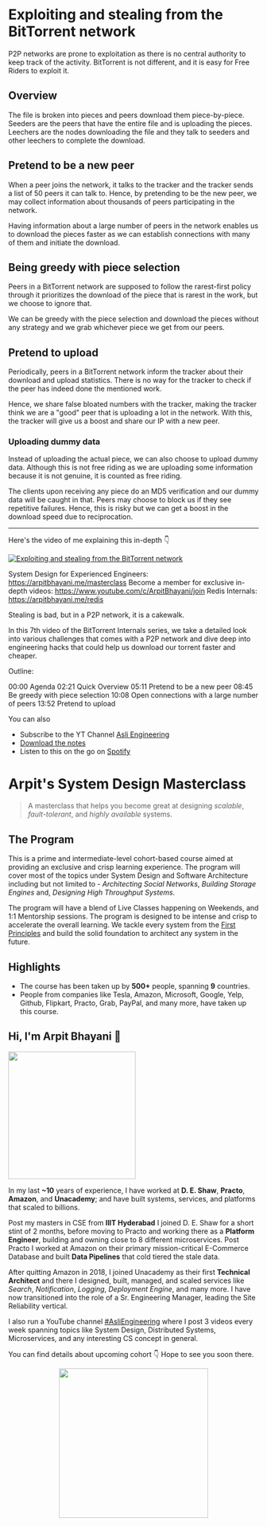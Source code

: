 Exploiting and stealing from the BitTorrent network
===


P2P networks are prone to exploitation as there is no central authority to keep track of the activity. BitTorrent is not different, and it is easy for Free Riders to exploit it.

## Overview

The file is broken into pieces and peers download them piece-by-piece. Seeders are the peers that have the entire file and is uploading the pieces. Leechers are the nodes downloading the file and they talk to seeders and other leechers to complete the download.

## Pretend to be a new peer

When a peer joins the network, it talks to the tracker and the tracker sends a list of 50 peers it can talk to. Hence, by pretending to be the new peer, we may collect information about thousands of peers participating in the network.

Having information about a large number of peers in the network enables us to download the pieces faster as we can establish connections with many of them and initiate the download.

## Being greedy with piece selection


Peers in a BitTorrent network are supposed to follow the rarest-first policy through it prioritizes the download of the piece that is rarest in the work, but we choose to ignore that.

We can be greedy with the piece selection and download the pieces without any strategy and we grab whichever piece we get from our peers.

## Pretend to upload

Periodically, peers in a BitTorrent network inform the tracker about their download and upload statistics. There is no way for the tracker to check if the peer has indeed done the mentioned work.

Hence, we share false bloated numbers with the tracker, making the tracker think we are a "good" peer that is uploading a lot in the network. With this, the tracker will give us a boost and share our IP with a new peer.

### Uploading dummy data

Instead of uploading the actual piece, we can also choose to upload dummy data. Although this is not free riding as we are uploading some information because it is not genuine, it is counted as free riding.

The clients upon receiving any piece do an MD5 verification and our dummy data will be caught in that. Peers may choose to block us if they see repetitive failures. Hence, this is risky but we can get a boost in the download speed due to reciprocation.
<hr />


<p>Here's the video of me explaining this in-depth 👇‍</p>

[![Exploiting and stealing from the BitTorrent network](https://i.ytimg.com/vi/nYtAzzH-twM/mqdefault.jpg)](https://www.youtube.com/watch?v=nYtAzzH-twM)

System Design for Experienced Engineers: https://arpitbhayani.me/masterclass
Become a member for exclusive in-depth videos: https://www.youtube.com/c/ArpitBhayani/join
Redis Internals: https://arpitbhayani.me/redis

Stealing is bad, but in a P2P network, it is a cakewalk.

In this 7th video of the BitTorrent Internals series, we take a detailed look into various challenges that comes with a P2P network and dive deep into engineering hacks that could help us download our torrent faster and cheaper.

Outline:

00:00 Agenda
02:21 Quick Overview
05:11 Pretend to be a new peer
08:45 Be greedy with piece selection
10:08 Open connections with a large number of peers
13:52 Pretend to upload

You can also
 - Subscribe to the YT Channel [Asli Engineering](https://youtube.com/c/ArpitBhayani)
 - [Download the notes](https://drive.google.com/file/d/1qG1mh2hu5P2V38wGilIr_Dyl5I0_tZD-/view?usp=sharing)
 - Listen to this on the go on [Spotify](https://open.spotify.com/show/7qMoamm2iZQrsPVm6IQLoD)

# Arpit's System Design Masterclass

> A masterclass that helps you become great at designing _scalable_, _fault-tolerant_, and _highly available_ systems.

## The Program

This is a prime and intermediate-level cohort-based course aimed at providing an exclusive and crisp learning experience. The program will cover most of the topics under System Design and Software Architecture including but not limited to - _Architecting Social Networks_, _Building Storage Engines_ and, _Designing High Throughput Systems_.

The program will have a blend of Live Classes happening on Weekends, and 1:1 Mentorship sessions. The program is designed to be intense and crisp to accelerate the overall learning. We tackle every system from the [First Principles](https://en.wikipedia.org/wiki/First_principle) and build the solid foundation to architect any system in the future.


## Highlights

 - The course has been taken up by __500+__ people, spanning __9__ countries.
 - People from companies like Tesla, Amazon, Microsoft, Google, Yelp, Github, Flipkart, Practo, Grab, PayPal, and many more, have taken up this course.


## Hi, I'm Arpit Bhayani 👋

<img width="256px" src="https://edge.arpitbhayani.me/img/arpit.jpg" />

In my last **~10** years of experience, I have worked at **D. E. Shaw**, **Practo**, **Amazon**, and **Unacademy**; and have built systems, services, and platforms that scaled to billions.

Post my masters in CSE from **IIIT Hyderabad** I joined D. E. Shaw for a short stint of 2 months, before moving to Practo and working there as a **Platform Engineer**, building and owning close to 8 different microservices. Post Practo I worked at Amazon on their primary mission-critical E-Commerce Database and built **Data Pipelines** that cold tiered the stale data.

After quitting Amazon in 2018, I joined Unacademy as their first **Technical Architect** and there I designed, built, managed, and scaled services like _Search_, _Notification_, _Logging_, _Deployment Engine_, and many more. I have now transitioned into the role of a Sr. Engineering Manager, leading the Site Reliability vertical.

I also run a YouTube channel [#AsliEngineering](https://www.youtube.com/c/ArpitBhayani) where I post 3 videos every week spanning topics like System Design, Distributed Systems, Microservices, and any interesting CS concept in general.

You can find details about upcoming cohort 👇‍ Hope to see you soon there.

<center>
<a target="_blank" href="https://arpitbhayani.me/masterclass">
<img src="https://user-images.githubusercontent.com/4745789/137859181-d4499cf4-ce65-4466-8b88-a078ece0f081.PNG" width="300px" />
</a>
</center>